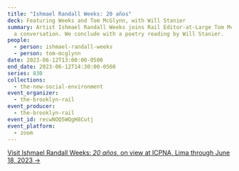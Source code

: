 ```yaml
---
title: "Ishmael Randall Weeks: 20 años"
deck: Featuring Weeks and Tom McGlynn, with Will Stanier
summary: Artist Ishmael Randall Weeks joins Rail Editor-at-Large Tom McGlynn for
  a conversation. We conclude with a poetry reading by Will Stanier.
people:
  - person: ishmael-randall-weeks
  - person: tom-mcglynn
date: 2023-06-12T13:00:00-0500
end_date: 2023-06-12T14:30:00-0500
series: 830
collections:
  - the-new-social-environment
event_organizer:
  - the-brooklyn-rail
event_producer:
  - the-brooklyn-rail
event_id: recwNOQ5WQgH8Cutj
event_platform:
  - zoom
---
```

[V﻿isit Ishmael Randall Weeks: *20 años*, on view at ICPNA, Lima through June 18, 2023 →](https://cultural.icpna.edu.pe/portfolio_page/ishmael-randall-weeks-20-aos/)